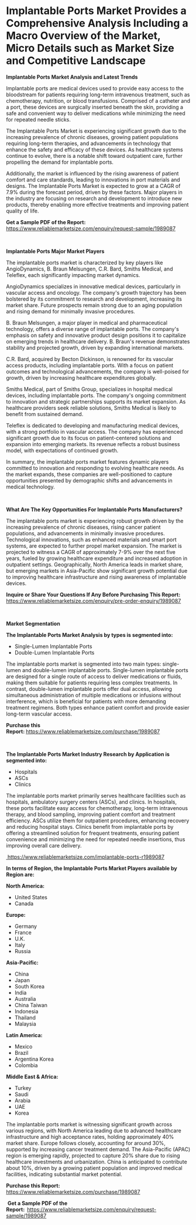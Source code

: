 <p><h1>Implantable Ports Market Provides a Comprehensive Analysis Including a Macro Overview of the Market, Micro Details such as Market Size and Competitive Landscape</h1></p><p><strong>Implantable Ports Market Analysis and Latest Trends</strong></p>
<p><p>Implantable ports are medical devices used to provide easy access to the bloodstream for patients requiring long-term intravenous treatment, such as chemotherapy, nutrition, or blood transfusions. Comprised of a catheter and a port, these devices are surgically inserted beneath the skin, providing a safe and convenient way to deliver medications while minimizing the need for repeated needle sticks.</p><p>The Implantable Ports Market is experiencing significant growth due to the increasing prevalence of chronic diseases, growing patient populations requiring long-term therapies, and advancements in technology that enhance the safety and efficacy of these devices. As healthcare systems continue to evolve, there is a notable shift toward outpatient care, further propelling the demand for implantable ports.</p><p>Additionally, the market is influenced by the rising awareness of patient comfort and care standards, leading to innovations in port materials and designs. The Implantable Ports Market is expected to grow at a CAGR of 7.9% during the forecast period, driven by these factors. Major players in the industry are focusing on research and development to introduce new products, thereby enabling more effective treatments and improving patient quality of life.</p></p>
<p><strong>Get a Sample PDF of the Report:&nbsp;</strong> <a href="https://www.reliablemarketsize.com/enquiry/request-sample/1989087?utm_campaign=3552&utm_medium=2&utm_source=Github&utm_content=ia&utm_term=13042025&utm_id=implantable-ports">https://www.reliablemarketsize.com/enquiry/request-sample/1989087</a></p>
<p>&nbsp;</p>
<p><strong>Implantable Ports Major Market Players</strong></p>
<p><p>The implantable ports market is characterized by key players like AngioDynamics, B. Braun Melsungen, C.R. Bard, Smiths Medical, and Teleflex, each significantly impacting market dynamics.</p><p>AngioDynamics specializes in innovative medical devices, particularly in vascular access and oncology. The company's growth trajectory has been bolstered by its commitment to research and development, increasing its market share. Future prospects remain strong due to an aging population and rising demand for minimally invasive procedures.</p><p>B. Braun Melsungen, a major player in medical and pharmaceutical technology, offers a diverse range of implantable ports. The company's emphasis on safety and innovative product design positions it to capitalize on emerging trends in healthcare delivery. B. Braun's revenue demonstrates stability and projected growth, driven by expanding international markets.</p><p>C.R. Bard, acquired by Becton Dickinson, is renowned for its vascular access products, including implantable ports. With a focus on patient outcomes and technological advancements, the company is well-poised for growth, driven by increasing healthcare expenditures globally.</p><p>Smiths Medical, part of Smiths Group, specializes in hospital medical devices, including implantable ports. The company's ongoing commitment to innovation and strategic partnerships supports its market expansion. As healthcare providers seek reliable solutions, Smiths Medical is likely to benefit from sustained demand.</p><p>Teleflex is dedicated to developing and manufacturing medical devices, with a strong portfolio in vascular access. The company has experienced significant growth due to its focus on patient-centered solutions and expansion into emerging markets. Its revenue reflects a robust business model, with expectations of continued growth.</p><p>In summary, the implantable ports market features dynamic players committed to innovation and responding to evolving healthcare needs. As the market expands, these companies are well-positioned to capture opportunities presented by demographic shifts and advancements in medical technology.</p></p>
<p>&nbsp;</p>
<p><strong>What Are The Key Opportunities For Implantable Ports Manufacturers?</strong></p>
<p><p>The implantable ports market is experiencing robust growth driven by the increasing prevalence of chronic diseases, rising cancer patient populations, and advancements in minimally invasive procedures. Technological innovations, such as enhanced materials and smart port systems, are expected to further propel market expansion. The market is projected to witness a CAGR of approximately 7-9% over the next five years, fueled by growing healthcare expenditure and increased adoption in outpatient settings. Geographically, North America leads in market share, but emerging markets in Asia-Pacific show significant growth potential due to improving healthcare infrastructure and rising awareness of implantable devices.</p></p>
<p><strong>Inquire or Share Your Questions If Any Before Purchasing This Report:</strong> <a href="https://www.reliablemarketsize.com/enquiry/pre-order-enquiry/1989087?utm_campaign=3552&utm_medium=2&utm_source=Github&utm_content=ia&utm_term=13042025&utm_id=implantable-ports">https://www.reliablemarketsize.com/enquiry/pre-order-enquiry/1989087</a></p>
<p>&nbsp;</p>
<p><strong>Market Segmentation</strong></p>
<p><strong>The Implantable Ports Market Analysis by types is segmented into:</strong></p>
<p><ul><li>Single-Lumen Implantable Ports</li><li>Double-Lumen Implantable Ports</li></ul></p>
<p><p>The implantable ports market is segmented into two main types: single-lumen and double-lumen implantable ports. Single-lumen implantable ports are designed for a single route of access to deliver medications or fluids, making them suitable for patients requiring less complex treatments. In contrast, double-lumen implantable ports offer dual access, allowing simultaneous administration of multiple medications or infusions without interference, which is beneficial for patients with more demanding treatment regimens. Both types enhance patient comfort and provide easier long-term vascular access.</p></p>
<p><strong>Purchase this Report:&nbsp;</strong><a href="https://www.reliablemarketsize.com/purchase/1989087?utm_campaign=3552&utm_medium=2&utm_source=Github&utm_content=ia&utm_term=13042025&utm_id=implantable-ports">https://www.reliablemarketsize.com/purchase/1989087</a></p>
<p>&nbsp;</p>
<p><strong>The Implantable Ports Market Industry Research by Application is segmented into:</strong></p>
<p><ul><li>Hospitals</li><li>ASCs</li><li>Clinics</li></ul></p>
<p><p>The implantable ports market primarily serves healthcare facilities such as hospitals, ambulatory surgery centers (ASCs), and clinics. In hospitals, these ports facilitate easy access for chemotherapy, long-term intravenous therapy, and blood sampling, improving patient comfort and treatment efficiency. ASCs utilize them for outpatient procedures, enhancing recovery and reducing hospital stays. Clinics benefit from implantable ports by offering a streamlined solution for frequent treatments, ensuring patient convenience and minimizing the need for repeated needle insertions, thus improving overall care delivery.</p></p>
<p><a href="https://www.reliablemarketsize.com/implantable-ports-r1989087?utm_campaign=3552&utm_medium=2&utm_source=Github&utm_content=ia&utm_term=13042025&utm_id=implantable-ports">&nbsp;https://www.reliablemarketsize.com/implantable-ports-r1989087</a></p>
<p><strong>In terms of Region, the Implantable Ports Market Players available by Region are:</strong></p>
<p>
    <p> <strong> North America: </strong>
        <ul>
            <li>United States</li>
            <li>Canada</li>
        </ul>
        </p> 
    <p> <strong> Europe: </strong>
        <ul>
            <li>Germany</li>
            <li>France</li>
            <li>U.K.</li>
            <li>Italy</li>
            <li>Russia</li>
        </ul>
        </p> 
    <p> <strong> Asia-Pacific: </strong>
        <ul>
            <li>China</li>
            <li>Japan</li>
            <li>South Korea</li>
            <li>India</li>
            <li>Australia</li>
            <li>China Taiwan</li>
            <li>Indonesia</li>
            <li>Thailand</li>
            <li>Malaysia</li>
        </ul>
        </p> 
    <p> <strong> Latin America: </strong>
        <ul>
            <li>Mexico</li>
            <li>Brazil</li>
            <li>Argentina Korea</li>
            <li>Colombia</li>
        </ul>
        </p> 
    <p> <strong> Middle East & Africa: </strong>
        <ul>
            <li>Turkey</li>
            <li>Saudi</li>
            <li>Arabia</li>
            <li>UAE</li>
            <li>Korea</li>
        </ul>
    </p>
    </p>
<p><p>The implantable ports market is witnessing significant growth across various regions, with North America leading due to advanced healthcare infrastructure and high acceptance rates, holding approximately 40% market share. Europe follows closely, accounting for around 30%, supported by increasing cancer treatment demand. The Asia-Pacific (APAC) region is emerging rapidly, projected to capture 20% share due to rising healthcare investments and urbanization. China is anticipated to contribute about 10%, driven by a growing patient population and improved medical facilities, indicating substantial market potential.</p></p>
<p><strong>Purchase this Report: </strong><a href="https://www.reliablemarketsize.com/purchase/1989087?utm_campaign=3552&utm_medium=2&utm_source=Github&utm_content=ia&utm_term=13042025&utm_id=implantable-ports">https://www.reliablemarketsize.com/purchase/1989087</a></p>
<p>&nbsp;<strong>Get a Sample PDF of the Report:&nbsp;&nbsp;</strong><a href="https://www.reliablemarketsize.com/enquiry/request-sample/1989087?utm_campaign=3552&utm_medium=2&utm_source=Github&utm_content=ia&utm_term=13042025&utm_id=implantable-ports">https://www.reliablemarketsize.com/enquiry/request-sample/1989087</a></p>
<p><strong></strong></p>
<p><p></p><p></p><p></p></p>